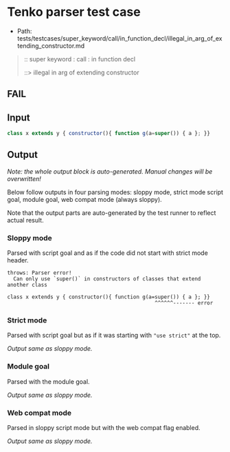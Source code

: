 # Tenko parser test case

- Path: tests/testcases/super_keyword/call/in_function_decl/illegal_in_arg_of_extending_constructor.md

> :: super keyword : call : in function decl
>
> ::> illegal in arg of extending constructor
## FAIL

## Input

`````js
class x extends y { constructor(){ function g(a=super()) { a }; }}
`````

## Output

_Note: the whole output block is auto-generated. Manual changes will be overwritten!_

Below follow outputs in four parsing modes: sloppy mode, strict mode script goal, module goal, web compat mode (always sloppy).

Note that the output parts are auto-generated by the test runner to reflect actual result.

### Sloppy mode

Parsed with script goal and as if the code did not start with strict mode header.

`````
throws: Parser error!
  Can only use `super()` in constructors of classes that extend another class

class x extends y { constructor(){ function g(a=super()) { a }; }}
                                                ^^^^^^------- error
`````

### Strict mode

Parsed with script goal but as if it was starting with `"use strict"` at the top.

_Output same as sloppy mode._

### Module goal

Parsed with the module goal.

_Output same as sloppy mode._

### Web compat mode

Parsed in sloppy script mode but with the web compat flag enabled.

_Output same as sloppy mode._
